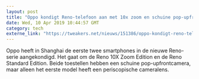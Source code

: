 ```yaml
---
layout: post
title: "Oppo kondigt Reno-telefoon aan met 10x zoom en schuine pop-upfrontcamera"
date: Wed, 10 Apr 2019 10:44:57 GMT
category: tech
externe_link: "https://tweakers.net/nieuws/151386/oppo-kondigt-reno-telefoon-aan-met-10x-zoom-en-schuine-pop-upfrontcamera.html"
---
```


Oppo heeft in Shanghai de eerste twee smartphones in de nieuwe Reno-serie aangekondigd. Het gaat om de Reno 10X Zoom Edition en de Reno Standard Edition. Beide toestellen hebben een schuine pop-upfrontcamera, maar alleen het eerste model heeft een periscopische cameralens.<img src="http://feeds.feedburner.com/~r/tweakers/mixed/~4/DPHOSeHzfto" height="1" width="1" alt=""/>
